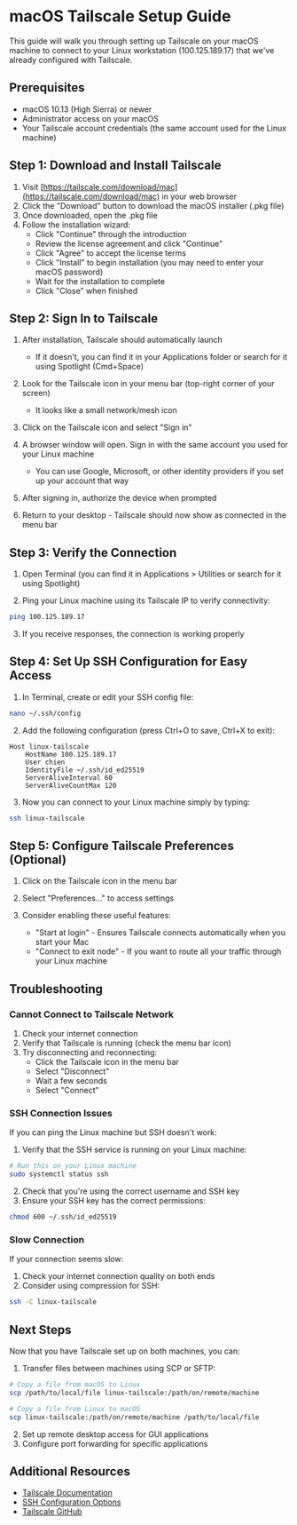 # macOS Tailscale Setup Guide

This guide will walk you through setting up Tailscale on your macOS machine to connect to your Linux workstation (100.125.189.17) that we've already configured with Tailscale.

## Prerequisites
- macOS 10.13 (High Sierra) or newer
- Administrator access on your macOS
- Your Tailscale account credentials (the same account used for the Linux machine)

## Step 1: Download and Install Tailscale

1. Visit [https://tailscale.com/download/mac](https://tailscale.com/download/mac) in your web browser
2. Click the "Download" button to download the macOS installer (.pkg file)
3. Once downloaded, open the .pkg file
4. Follow the installation wizard:
   - Click "Continue" through the introduction
   - Review the license agreement and click "Continue"
   - Click "Agree" to accept the license terms
   - Click "Install" to begin installation (you may need to enter your macOS password)
   - Wait for the installation to complete
   - Click "Close" when finished

## Step 2: Sign In to Tailscale

1. After installation, Tailscale should automatically launch
   - If it doesn't, you can find it in your Applications folder or search for it using Spotlight (Cmd+Space)

2. Look for the Tailscale icon in your menu bar (top-right corner of your screen)
   - It looks like a small network/mesh icon

3. Click on the Tailscale icon and select "Sign in"

4. A browser window will open. Sign in with the same account you used for your Linux machine
   - You can use Google, Microsoft, or other identity providers if you set up your account that way

5. After signing in, authorize the device when prompted

6. Return to your desktop - Tailscale should now show as connected in the menu bar

## Step 3: Verify the Connection

1. Open Terminal (you can find it in Applications > Utilities or search for it using Spotlight)

2. Ping your Linux machine using its Tailscale IP to verify connectivity:
```bash
ping 100.125.189.17
```

3. If you receive responses, the connection is working properly

## Step 4: Set Up SSH Configuration for Easy Access

1. In Terminal, create or edit your SSH config file:
```bash
nano ~/.ssh/config
```

2. Add the following configuration (press Ctrl+O to save, Ctrl+X to exit):
```
Host linux-tailscale
    HostName 100.125.189.17
    User chien
    IdentityFile ~/.ssh/id_ed25519
    ServerAliveInterval 60
    ServerAliveCountMax 120
```

3. Now you can connect to your Linux machine simply by typing:
```bash
ssh linux-tailscale
```

## Step 5: Configure Tailscale Preferences (Optional)

1. Click on the Tailscale icon in the menu bar

2. Select "Preferences..." to access settings

3. Consider enabling these useful features:
   - "Start at login" - Ensures Tailscale connects automatically when you start your Mac
   - "Connect to exit node" - If you want to route all your traffic through your Linux machine

## Troubleshooting

### Cannot Connect to Tailscale Network

1. Check your internet connection
2. Verify that Tailscale is running (check the menu bar icon)
3. Try disconnecting and reconnecting:
   - Click the Tailscale icon in the menu bar
   - Select "Disconnect"
   - Wait a few seconds
   - Select "Connect"

### SSH Connection Issues

If you can ping the Linux machine but SSH doesn't work:

1. Verify that the SSH service is running on your Linux machine:
```bash
# Run this on your Linux machine
sudo systemctl status ssh
```

2. Check that you're using the correct username and SSH key
3. Ensure your SSH key has the correct permissions:
```bash
chmod 600 ~/.ssh/id_ed25519
```

### Slow Connection

If your connection seems slow:

1. Check your internet connection quality on both ends
2. Consider using compression for SSH:
```bash
ssh -C linux-tailscale
```

## Next Steps

Now that you have Tailscale set up on both machines, you can:

1. Transfer files between machines using SCP or SFTP:
```bash
# Copy a file from macOS to Linux
scp /path/to/local/file linux-tailscale:/path/on/remote/machine

# Copy a file from Linux to macOS
scp linux-tailscale:/path/on/remote/machine /path/to/local/file
```

2. Set up remote desktop access for GUI applications
3. Configure port forwarding for specific applications

## Additional Resources

- [Tailscale Documentation](https://tailscale.com/kb/)
- [SSH Configuration Options](https://man.openbsd.org/ssh_config.5)
- [Tailscale GitHub](https://github.com/tailscale/tailscale)
